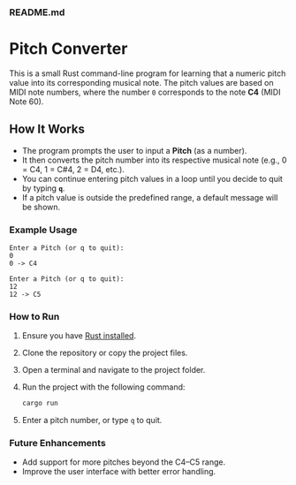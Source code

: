 ### README.md

# Pitch Converter

This is a small Rust command-line program for learning that a numeric pitch value into its corresponding musical note. The pitch values are based on MIDI note numbers, where the number `0` corresponds to the note **C4** (MIDI Note 60). 

## How It Works

- The program prompts the user to input a **Pitch** (as a number).
- It then converts the pitch number into its respective musical note (e.g., 0 = C4, 1 = C#4, 2 = D4, etc.).
- You can continue entering pitch values in a loop until you decide to quit by typing **`q`**.
- If a pitch value is outside the predefined range, a default message will be shown.

### Example Usage

```
Enter a Pitch (or q to quit):
0
0 -> C4

Enter a Pitch (or q to quit):
12
12 -> C5
```

### How to Run

1. Ensure you have [Rust installed](https://www.rust-lang.org/learn/get-started).
2. Clone the repository or copy the project files.
3. Open a terminal and navigate to the project folder.
4. Run the project with the following command:

   ```bash
   cargo run
   ```

5. Enter a pitch number, or type `q` to quit.

### Future Enhancements

- Add support for more pitches beyond the C4–C5 range.
- Improve the user interface with better error handling.
